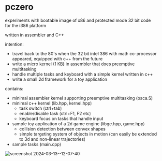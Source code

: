 # pczero
experiments with bootable image of x86 and protected mode 32 bit code for the i386 platform

written in assembler and C++

intention:
* travel back to the 80's when the 32 bit intel 386 with math co-processor appeared, equipped with c++ from the future
* write a micro kernel (1 KB) in assembler that does preemptive multitasking
* handle multiple tasks and keyboard with a simple kernel written in c++
* write a small 2d framework for a toy application

contains:
* minimal assembler kernel supporting preemptive multitasking (osca.S)
* minimal c++ kernel (lib.hpp, kernel.hpp)
  - task switch (ctrl+tab)
  - enable/disable task (ctrl+F1, F2 etc)
  - keyboard focus on tasks that handle input
* sample toy application of a 2d game engine (libge.hpp, game.hpp)
  - collision detection between convex shapes
  - simple targeting system of objects in motion (can easily be extended to 3d and non-linear trajectories)
* sample tasks (main.cpp)

![screenshot 2024-03-13--12-07-40](https://github.com/calint/pczero/assets/1920811/fdbb313f-c202-411b-9806-6f472d39d167)
